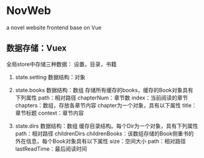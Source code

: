 # NovWeb
a novel website frontend base on Vue

## 数据存储：Vuex
全局store中存储三种数据：
设置，目录，书籍
1. state.setting
	数据结构：对象
	
2. state.books
	数据结构：数组
	存储所有缓存的books，缓存的Book对象具有下列属性
		path：相对路径
		chapterNum：章节数
		index：当前阅读的章节
		chapters：数组，存放各章节内容
			chapter为一个对象，具有以下属性
			title：章节标题
			context：章节内容
3. state.dirs
	数据结构：数组
	缓存目录结构。每个Dir为一个对象，具有下列属性
	path：相对路径
	childrenDirs
	childrenBooks：该数组存储的Book侧重书的外在信息，每个Book对象具有以下属性
		size：空间大小
		path：相对路径
		lastReadTime：最后阅读时间
